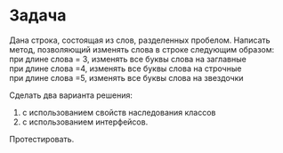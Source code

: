 # Задача 

Дана строка, состоящая из слов, разделенных пробелом. Написать метод, позволяющий  изменять слова в строке 
следующим образом:  
   при длине слова = 3, изменять все буквы слова на заглавные  
   при длине слова =4, изменять все буквы слова на строчные  
   при длине слова =5, изменять все буквы слова на звездочки    

Сделать два варианта решения:
1. с использованием свойств наследования классов
2. с использованием интерфейсов. 

Протестировать.  
   

